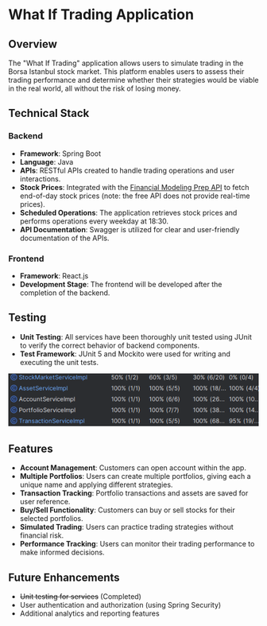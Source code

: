 # What If Trading Application

## Overview
The "What If Trading" application allows users to simulate trading in the Borsa Istanbul stock market. This platform enables users to assess their trading performance and determine whether their strategies would be viable in the real world, all without the risk of losing money.

## Technical Stack

### Backend
- **Framework**: Spring Boot
- **Language**: Java
- **APIs**: RESTful APIs created to handle trading operations and user interactions.
- **Stock Prices**: Integrated with the [Financial Modeling Prep API](https://site.financialmodelingprep.com/) to fetch end-of-day stock prices (note: the free API does not provide real-time prices).
- **Scheduled Operations**: The application retrieves stock prices and performs operations every weekday at 18:30.
- **API Documentation**: Swagger is utilized for clear and user-friendly documentation of the APIs.

### Frontend
- **Framework**: React.js
- **Development Stage**: The frontend will be developed after the completion of the backend.

## Testing
- **Unit Testing**: All services have been thoroughly unit tested using JUnit to verify the correct behavior of backend components.
- **Test Framework**: JUnit 5 and Mockito were used for writing and executing the unit tests.

![img.png](img.png)


## Features
- **Account Management**: Customers can open account within the app.
- **Multiple Portfolios**: Users can create multiple portfolios, giving each a unique name and applying different strategies.
- **Transaction Tracking**: Portfolio transactions and assets are saved for user reference.
- **Buy/Sell Functionality**: Customers can buy or sell stocks for their selected portfolios.
- **Simulated Trading**: Users can practice trading strategies without financial risk.
- **Performance Tracking**: Users can monitor their trading performance to make informed decisions.

## Future Enhancements
- ~~Unit testing for services~~ (Completed)
- User authentication and authorization (using Spring Security)
- Additional analytics and reporting features